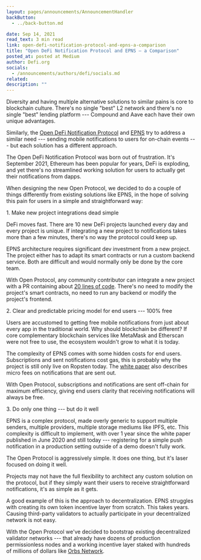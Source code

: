 ```yaml
---
layout: pages/announcements/AnnouncementHandler
backButton:
  - ../back-button.md

date: Sep 14, 2021
read_text: 3 min read
link: open-defi-notification-protocol-and-epns-a-comparison
title: "Open DeFi Notification Protocol and EPNS — a Comparison"
posted_at: posted at Medium
author: Defi.org
socials:
  - /announcements/authors/defi/socials.md
related:
description: ""
---
```


Diversity and having multiple alternative solutions to similar pains is core to blockchain culture. There's no single "best" L2 network and there's no single "best" lending platform --- Compound and Aave each have their own unique advantages.

Similarly, the [Open DeFi Notification Protocol](https://medium.com/@defiorg/introducing-open-defi-notification-protocol-95a8712a94e0) and [EPNS](https://epns.io/) try to address a similar need --- sending mobile notifications to users for on-chain events --- but each solution has a different approach.

The Open DeFi Notification Protocol was born out of frustration. It's September 2021, Ethereum has been popular for years, DeFi is exploding, and yet there's no streamlined working solution for users to actually get their notifications from dapps.

When designing the new Open Protocol, we decided to do a couple of things differently from existing solutions like EPNS, in the hope of solving this pain for users in a simple and straightforward way:

1\. Make new project integrations dead simple

DeFi moves fast. There are 10 new DeFi projects launched every day and every project is unique. If integrating a new project to notifications takes more than a few minutes, there's no way the protocol could keep up.

EPNS architecture requires significant dev investment from a new project. The project either has to adapt its smart contracts or run a custom backend service. Both are difficult and would normally only be done by the core team.

With Open Protocol, any community contributor can integrate a new project with a PR containing about [20 lines of code](https://github.com/open-defi-notification-protocol/projects#example---low-health-notification-for-aave). There's no need to modify the project's smart contracts, no need to run any backend or modify the project's frontend.

2\. Clear and predictable pricing model for end users --- 100% free

Users are accustomed to getting free mobile notifications from just about every app in the traditional world. Why should blockchain be different? If core complementary blockchain services like MetaMask and Etherscan were not free to use, the ecosystem wouldn't grow to what it is today.

The complexity of EPNS comes with some hidden costs for end users. Subscriptions and sent notifications cost gas, this is probably why the project is still only live on Ropsten today. The [white paper](https://whitepaper.epns.io/protocol-specs-section/epns-protocol/sending-notifications#concept) also describes micro fees on notifications that are sent out.

With Open Protocol, subscriptions and notifications are sent off-chain for maximum efficiency, giving end users clarity that receiving notifications will always be free.

3\. Do only one thing --- but do it well

EPNS is a complex protocol, made overly generic to support multiple senders, multiple providers, multiple storage mediums like IPFS, etc. This complexity is difficult to implement, with over 1 year since the white paper published in June 2020 and still today --- registering for a simple push notification in a production setting outside of a demo doesn't fully work.

The Open Protocol is aggressively simple. It does one thing, but it's laser focused on doing it well.

Projects may not have the full flexibility to architect any custom solution on the protocol, but if they simply want their users to receive straightforward notifications, it's as simple as it gets.

A good example of this is the approach to decentralization. EPNS struggles with creating its own token incentive layer from scratch. This takes years. Causing third-party validators to actually participate in your decentralized network is not easy.

With the Open Protocol we've decided to bootstrap existing decentralized validator networks --- that already have dozens of production permissionless nodes and a working incentive layer staked with hundreds of millions of dollars like [Orbs Network](http://status.orbs.network/).
